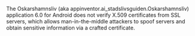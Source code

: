 The Oskarshamnsliv (aka appinventor.ai_stadslivsguiden.Oskarshamnsliv) application 6.0 for Android does not verify X.509 certificates from SSL servers, which allows man-in-the-middle attackers to spoof servers and obtain sensitive information via a crafted certificate.